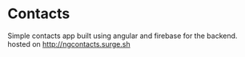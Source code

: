 # Contacts 

Simple contacts app built using angular and firebase for the backend. 
hosted on http://ngcontacts.surge.sh